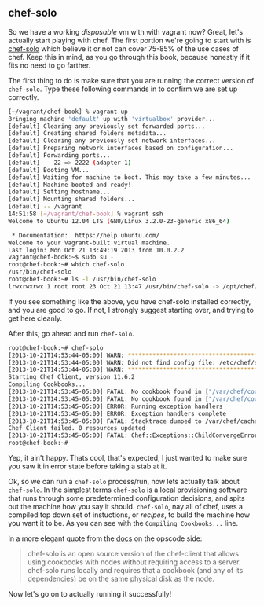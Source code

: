 chef-solo
---------

So we have a working _disposable_ vm with with vagrant now? Great, let's actually start playing with chef.  The first portion we're going to start with is [chef-solo](http://docs.opscode.com/chef_solo.html) which believe it or not can cover 75-85% of the use cases of chef. Keep this in mind, as you go through this book, because honestly if it fits no need to go farther.

The first thing to do is make sure that you are running the correct version of `chef-solo`. Type these following commands in to confirm we are set up correctly.
```bash
[~/vagrant/chef-book] % vagrant up
Bringing machine 'default' up with 'virtualbox' provider...
[default] Clearing any previously set forwarded ports...
[default] Creating shared folders metadata...
[default] Clearing any previously set network interfaces...
[default] Preparing network interfaces based on configuration...
[default] Forwarding ports...
[default] -- 22 => 2222 (adapter 1)
[default] Booting VM...
[default] Waiting for machine to boot. This may take a few minutes...
[default] Machine booted and ready!
[default] Setting hostname...
[default] Mounting shared folders...
[default] -- /vagrant
14:51:58 [~/vagrant/chef-book] % vagrant ssh
Welcome to Ubuntu 12.04 LTS (GNU/Linux 3.2.0-23-generic x86_64)

 * Documentation:  https://help.ubuntu.com/
Welcome to your Vagrant-built virtual machine.
Last login: Mon Oct 21 13:49:19 2013 from 10.0.2.2
vagrant@chef-book:~$ sudo su -
root@chef-book:~# which chef-solo
/usr/bin/chef-solo
root@chef-book:~# ls -l /usr/bin/chef-solo
lrwxrwxrwx 1 root root 23 Oct 21 13:47 /usr/bin/chef-solo -> /opt/chef/bin/chef-solo
```
If you see something like the above, you have chef-solo installed correctly, and you are good to go. If not, I strongly suggest starting over, and trying to get here cleanly.

After this, go ahead and run `chef-solo`.
```bash
root@chef-book:~# chef-solo
[2013-10-21T14:53:44-05:00] WARN: *****************************************
[2013-10-21T14:53:44-05:00] WARN: Did not find config file: /etc/chef/solo.rb, using command line options.
[2013-10-21T14:53:44-05:00] WARN: *****************************************
Starting Chef Client, version 11.6.2
Compiling Cookbooks...
[2013-10-21T14:53:45-05:00] FATAL: No cookbook found in ["/var/chef/cookbooks", "/var/chef/site-cookbooks"], make sure cookbook_path is set correctly.
[2013-10-21T14:53:45-05:00] FATAL: No cookbook found in ["/var/chef/cookbooks", "/var/chef/site-cookbooks"], make sure cookbook_path is set correctly.
[2013-10-21T14:53:45-05:00] ERROR: Running exception handlers
[2013-10-21T14:53:45-05:00] ERROR: Exception handlers complete
[2013-10-21T14:53:45-05:00] FATAL: Stacktrace dumped to /var/chef/cache/chef-stacktrace.out
Chef Client failed. 0 resources updated
[2013-10-21T14:53:45-05:00] FATAL: Chef::Exceptions::ChildConvergeError: Chef run process exited unsuccessfully (exit code 1)
root@chef-book:~#
```
Yep, it ain't happy. Thats cool, that's expected, I just wanted to make sure you saw it in error state before taking a stab at it.

Ok, so we can run a `chef-solo` process/run, now lets actually talk about `chef-solo`. In the simplest terms `chef-solo` is a local provisioning software that runs through some predetermined configuration decisions, and spits out the machine how you say it should. `chef-solo`, nay all of chef, uses a compiled top down set of instuctions, or _recipes_, to build the machine how you want it to be. As you can see with the `Compiling Cookbooks...` line.

In a more elegant quote from the [docs](http://docs.opscode.com/chef_solo.html) on the opscode side:
> chef-solo is an open source version of the chef-client that allows using cookbooks with nodes without requiring access to a server. chef-solo runs locally and requires that a cookbook (and any of its dependencies) be on the same physical disk as the node.

Now let's go on to actually running it successfully!
